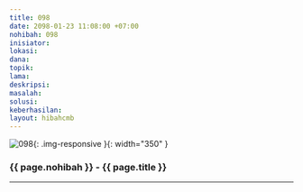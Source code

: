 ```yaml
---
title: 098
date: 2098-01-23 11:08:00 +07:00
nohibah: 098
inisiator: 
lokasi: 
dana: 
topik: 
lama: 
deskripsi: 
masalah: 
solusi: 
keberhasilan: 
layout: hibahcmb
---
```


![098](/static/img/hibahcmb/098.png){: .img-responsive }{: width="350" }

### {{ page.nohibah }} - {{ page.title }}

---

